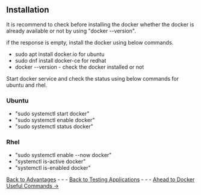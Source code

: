 ## Installation  
It is recommend to check before installing the docker whether the docker is already available or not by using "docker --version".

if the response is empty, install the docker using below commands.
    
* sudo apt install docker.io  for ubuntu
* sudo dnf install docker-ce for redhat
* docker --version - check the docker installed or not

Start docker service and check the status using below commands for ubuntu and rhel.
### Ubuntu
* "sudo systemctl start docker"
* "sudo systemctl enable docker"
* "sudo systemctl status docker"  

### Rhel
* "sudo systemctl enable --now docker"
* "systemctl is-active docker"
* "systemctl is-enabled docker"

[Back to Advantages](./Advantages.md) - - - [Back to Testing Applications](../../../TestingApplications.md) - - - [Ahead to Docker Useful Commands ->](./DockerUsefullCommands.md)